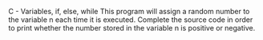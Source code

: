 C - Variables, if, else, while
This program will assign a random number to the variable n each time it is executed. Complete the source code in order to print whether the number stored in the variable n is positive or negative.
